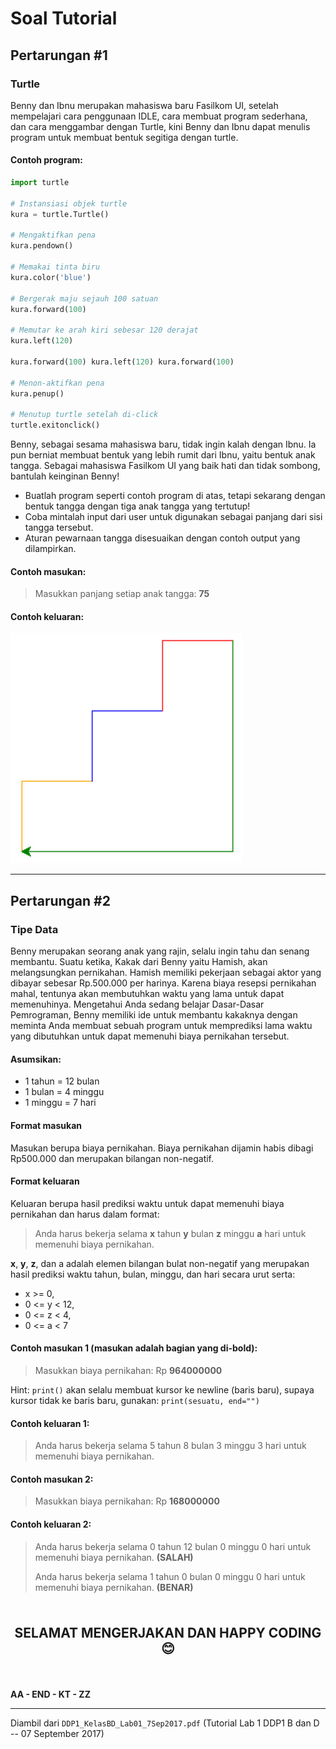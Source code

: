 # Soal Tutorial

## Pertarungan #1

### Turtle

Benny dan Ibnu merupakan mahasiswa baru Fasilkom UI, setelah mempelajari cara
penggunaan IDLE, cara membuat program sederhana, dan cara menggambar dengan
Turtle, kini Benny dan Ibnu dapat menulis program untuk membuat bentuk segitiga
dengan turtle.

#### Contoh program:

```python
import turtle

# Instansiasi objek turtle
kura = turtle.Turtle()

# Mengaktifkan pena
kura.pendown()

# Memakai tinta biru
kura.color('blue')

# Bergerak maju sejauh 100 satuan
kura.forward(100)

# Memutar ke arah kiri sebesar 120 derajat
kura.left(120)

kura.forward(100) kura.left(120) kura.forward(100)

# Menon-aktifkan pena
kura.penup()

# Menutup turtle setelah di-click
turtle.exitonclick()
```

Benny, sebagai sesama mahasiswa baru, tidak ingin kalah dengan Ibnu. Ia pun
berniat membuat bentuk yang lebih rumit dari Ibnu, yaitu bentuk anak tangga.
Sebagai mahasiswa Fasilkom UI yang baik hati dan tidak sombong, bantulah
keinginan Benny!

- Buatlah program seperti contoh program di atas, tetapi sekarang dengan
  bentuk tangga dengan tiga anak tangga yang tertutup!
- Coba mintalah input dari user untuk digunakan sebagai panjang dari sisi
  tangga tersebut.
- Aturan pewarnaan tangga disesuaikan dengan contoh output yang dilampirkan.

#### Contoh masukan:

> Masukkan panjang setiap anak tangga: **75**

#### Contoh keluaran:

![anak tangga](../images/lab01_b_d_01.jpg)

---

## Pertarungan #2

### Tipe Data

Benny merupakan seorang anak yang rajin, selalu ingin tahu dan senang membantu.
Suatu ketika, Kakak dari Benny yaitu Hamish, akan melangsungkan pernikahan.
Hamish memiliki pekerjaan sebagai aktor yang dibayar sebesar Rp.500.000 per
harinya. Karena biaya resepsi pernikahan mahal, tentunya akan membutuhkan waktu
yang lama untuk dapat memenuhinya. Mengetahui Anda sedang belajar Dasar-Dasar
Pemrograman, Benny memiliki ide untuk membantu kakaknya dengan meminta Anda
membuat sebuah program untuk memprediksi lama waktu yang dibutuhkan untuk dapat
memenuhi biaya pernikahan tersebut.

#### Asumsikan:

- 1 tahun = 12 bulan
- 1 bulan = 4 minggu
- 1 minggu = 7 hari

#### Format masukan

Masukan berupa biaya pernikahan. Biaya pernikahan dijamin habis dibagi
Rp500.000 dan merupakan bilangan non-negatif.

#### Format keluaran

Keluaran berupa hasil prediksi waktu untuk dapat memenuhi biaya pernikahan dan
harus dalam format:

> Anda harus bekerja selama **x** tahun **y** bulan **z** minggu **a** hari
> untuk memenuhi biaya pernikahan.

**x**, **y**, **z**, dan a adalah elemen bilangan bulat non-negatif yang
merupakan hasil prediksi waktu tahun, bulan, minggu, dan hari secara urut
serta:

- x >= 0,
- 0 &lt;= y &lt; 12,
- 0 &lt;= z &lt; 4,
- 0 &lt;= a &lt; 7

#### Contoh masukan 1 (masukan adalah bagian yang di-bold):

> Masukkan biaya pernikahan: Rp **964000000**

Hint: `print()` akan selalu membuat kursor ke newline (baris baru), supaya
kursor tidak ke baris baru, gunakan:
`print(sesuatu, end="")`

#### Contoh keluaran 1:

> Anda harus bekerja selama 5 tahun 8 bulan 3 minggu 3 hari untuk memenuhi
> biaya pernikahan.

#### Contoh masukan 2:

> Masukkan biaya pernikahan: Rp **168000000**

#### Contoh keluaran 2:

> Anda harus bekerja selama 0 tahun 12 bulan 0 minggu 0 hari untuk memenuhi
> biaya pernikahan. **(SALAH)**
>
> Anda harus bekerja selama 1 tahun 0 bulan 0 minggu 0 hari untuk memenuhi
> biaya pernikahan. **(BENAR)**

<br>

<p style="text-align: center; font-size: 1.5em;"><strong>SELAMAT MENGERJAKAN
DAN HAPPY CODING 😊</strong></p>

<br>

**AA - END - KT - ZZ**

---

Diambil dari `DDP1_KelasBD_Lab01_7Sep2017.pdf` (Tutorial Lab 1 DDP1 B dan D --
07 September 2017)
